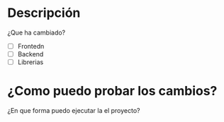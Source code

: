 # Descripción
¿Que ha cambiado?

- [ ] Frontedn
- [ ] Backend
- [ ] Librerias

# ¿Como puedo probar los cambios?

¿En que forma puedo ejecutar la el proyecto?
